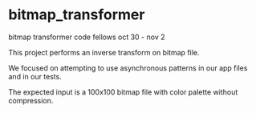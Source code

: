 # bitmap_transformer
bitmap transformer code fellows oct 30 - nov 2


This project performs an inverse transform on bitmap file.


We focused on attempting to use asynchronous patterns in our app files and in our tests. 


The expected input is a 100x100 bitmap file with color palette without compression. 
